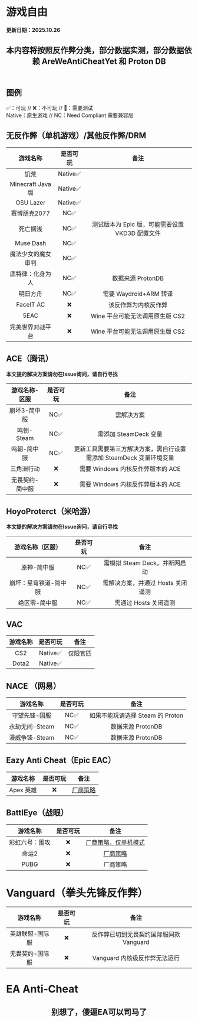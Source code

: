 # 游戏自由
#### 更新日期：2025.10.26

## <center>本内容将按照反作弊分类，部分数据实测，部分数据依赖 AreWeAntiCheatYet 和 Proton DB</center><br>

## 图例
✅：可玩 // ❌：不可玩 // 🔧：需要测试<br>
Native：原生游戏 // NC：Need Compliant 需要兼容层<br>

## 无反作弊（单机游戏）/其他反作弊/DRM

| 游戏名称 | 是否可玩 | 备注 | 
| :-----: | :-----: | :-----: |
| 饥荒 | Native✅ |  |
| Minecraft Java版 | Native✅ |  |
| OSU Lazer | Native✅ |  |
| 赛博朋克2077 | NC✅ |  |
| 死亡搁浅 | NC✅ | 测试版本为 Epic 版，可能需要设置 VKD3D 配置文件 |
| Muse Dash | NC✅ |  |
| 魔法少女的魔女审判 | NC✅ |  |
| 底特律：化身为人 | NC✅ | 数据来源 ProtonDB |
| 明日方舟 | NC✅ | 需要 Waydroid+ARM 转译 |
| FaceIT AC | ❌ | 该反作弊为内核反作弊 |
| 5EAC | ❌ | Wine 平台可能无法调用原生版 CS2 |
| 完美世界对战平台 | ❌ | Wine 平台可能无法调用原生版 CS2 |

## ACE（腾讯）

**本文提的解决方案请勿在Issue询问，请自行寻找**

| 游戏名称-区服 | 是否可玩 | 备注 | 
| :-----: | :-----: | :-----: |
| 崩坏3-简中服 | NC✅ | 需解决方案 |
| 鸣朝-Steam | NC✅ | 需添加 SteamDeck 变量 |
| 鸣朝-简中服 | NC✅ | 更新工具需要第三方解决方案，需自行设置需添加 SteamDeck 变量环境变量 |
| 三角洲行动 | ❌ | 需要 Windows 内核反作弊版本的 ACE |
| 无畏契约-简中服| ❌ | 需要 Windows 内核反作弊版本的 ACE |


## HoyoProterct（米哈游）

**本文提的解决方案请勿在Issue询问，请自行寻找**

| 游戏名称（区服） | 是否可玩 | 备注 | 
| :-----: | :-----: | :-----: |
| 原神-简中服 | NC✅ | 需模拟 Steam Deck，并断网启动 |
| 崩坏：星穹铁道-简中服 | NC✅ | 需解决方案，并通过 Hosts 关闭遥测 |
| 绝区零-简中服 | NC✅ | 需通过 Hosts 关闭遥测 |

## VAC

| 游戏名称 | 是否可玩 | 备注 | 
| :-----: | :-----: | :-----: |
| CS2 | Native✅ | 仅限官匹 |
| Dota2 | Native✅ |  |

## NACE （网易）

| 游戏名称 | 是否可玩 | 备注 | 
| :-----: | :-----: | :-----: |
| 守望先锋-国服 | NC✅ | 如果不能玩请选择 Steam 的 Proton |
| 永劫无间-Steam | NC✅ | 数据来源 ProtonDB |
| 漫威争锋-Steam | NC✅ | 数据来源 ProtonDB |

## Eazy Anti Cheat（Epic EAC）

| 游戏名称 | 是否可玩 | 备注 | 
| :-----: | :-----: | :-----: |
| Apex 英雄 | ❌ | [厂商策略](https://x.com/PlayApex/status/1852019667315102151) |

## BattlEye（战眼）

| 游戏名称 | 是否可玩 | 备注 | 
| :-----: | :-----: | :-----: |
| 彩虹六号：围攻 | ❌ | [厂商策略，仅单机模式](https://r6fix.ubi.com/projects/RAINBOW6-SIEGE-LIVE/issues/LIVE-57005) |
| 命运2 | ❌ | [厂商策略](https://www.gamingonlinux.com/2022/10/go-tell-bungie-you-want-destiny-2-on-steam-deck-linux/) |
| PUBG | ❌ | 厂商策略 |

# Vanguard（拳头先锋反作弊）

| 游戏名称 | 是否可玩 | 备注 | 
| :-----: | :-----: | :-----: |
| 英雄联盟-国际服 | ❌ | 反作弊已切到无畏契约国际服同款 Vanguard |
| 无畏契约-国际服 | ❌ | Vanguard 内核级反作弊无法运行 |

# EA Anti-Cheat

## <center>别想了，傻逼EA可以司马了</center>
